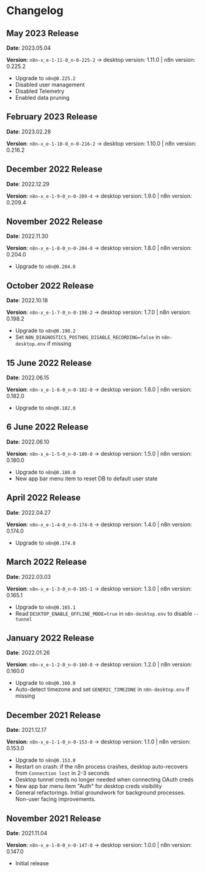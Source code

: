 # Changelog
## May 2023 Release

**Date**: 2023.05.04

**Version**: `n8n-x_e-1-11-0_n-0-225-2` → desktop version: 1.11.0 | n8n version: 0.225.2
- Upgrade to `n8n@0.225.2`
- Disabled user management
- Disabled Telemetry
- Enabled data pruning

## February 2023 Release

**Date**: 2023.02.28

**Version**: `n8n-x_e-1-10-0_n-0-216-2` → desktop version: 1.10.0 | n8n version: 0.216.2

## December 2022 Release

**Date**: 2022.12.29

**Version**: `n8n-x_e-1-9-0_n-0-209-4` → desktop version: 1.9.0 | n8n version: 0.209.4

## November 2022 Release

**Date**: 2022.11.30

**Version**: `n8n-x_e-1-8-0_n-0-204-0` → desktop version: 1.8.0 | n8n version: 0.204.0

- Upgrade to `n8n@0.204.0`

## October 2022 Release

**Date**: 2022.10.18

**Version**: `n8n-x_e-1-7-0_n-0-198-2` → desktop version: 1.7.0 | n8n version: 0.198.2

- Upgrade to `n8n@0.198.2`
- Set `N8N_DIAGNOSTICS_POSTHOG_DISABLE_RECORDING=false` in `n8n-desktop.env` if missing

## 15 June 2022 Release

**Date**: 2022.06.15

**Version**: `n8n-x_e-1-6-0_n-0-182-0` → desktop version: 1.6.0 | n8n version: 0.182.0

- Upgrade to `n8n@0.182.0`

## 6 June 2022 Release

**Date**: 2022.06.10

**Version**: `n8n-x_e-1-5-0_n-0-180-0` → desktop version: 1.5.0 | n8n version: 0.180.0

- Upgrade to `n8n@0.180.0`
- New app bar menu item to reset DB to default user state

## April 2022 Release

**Date**: 2022.04.27

**Version**: `n8n-x_e-1-4-0_n-0-174-0` → desktop version: 1.4.0 | n8n version: 0.174.0

- Upgrade to `n8n@0.174.0`

## March 2022 Release

**Date**: 2022.03.03

**Version**: `n8n-x_e-1-3-0_n-0-165-1` → desktop version: 1.3.0 | n8n version: 0.165.1

- Upgrade to `n8n@0.165.1`
- Read `DESKTOP_ENABLE_OFFLINE_MODE=true` in `n8n-desktop.env` to disable `--tunnel`

## January 2022 Release

**Date**: 2022.01.26

**Version**: `n8n-x_e-1-2-0_n-0-160-0` → desktop version: 1.2.0 | n8n version: 0.160.0

- Upgrade to `n8n@0.160.0`
- Auto-detect timezone and set `GENERIC_TIMEZONE` in `n8n-desktop.env` if missing

## December 2021 Release

**Date**: 2021.12.17

**Version**: `n8n-x_e-1-1-0_n-0-153-0` → desktop version: 1.1.0 | n8n version: 0.153.0

- Upgrade to `n8n@0.153.0`
- Restart on crash: if the n8n process crashes, desktop auto-recovers from `Connection lost` in 2-3 seconds
- Desktop tunnel creds no longer needed when connecting OAuth creds
- New app bar menu item "Auth" for desktop creds visibility
- General refactorings. Initial groundwork for background processes. Non-user facing improvements.

## November 2021 Release

**Date**: 2021.11.04

**Version**: `n8n-x_e-1-0-0_n-0-147-0` → desktop version: 1.0.0 | n8n version: 0.147.0

- Initial release
